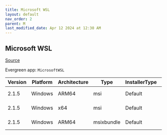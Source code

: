 ```yaml
---
title: Microsoft WSL
layout: default
nav_order: 2
parent: M
last_modified_date: Apr 12 2024 at 12:30 AM
---
```


## Microsoft WSL

[Source](https://github.com/microsoft/wsl/)

Evergreen app: `MicrosoftWSL`

| Version | Platform | Architecture | Type       | InstallerType | Date       | Size      | URI                                                                                                                                                                                                        |
| ------- | -------- | ------------ | ---------- | ------------- | ---------- | --------- | ---------------------------------------------------------------------------------------------------------------------------------------------------------------------------------------------------------- |
| 2.1.5   | Windows  | ARM64        | msi        | Default       | 03/07/2024 | 123244544 | [https://github.com/microsoft/WSL/releases/download/2.1.5/wsl.2.1.5.0.ARM64.msi](https://github.com/microsoft/WSL/releases/download/2.1.5/wsl.2.1.5.0.ARM64.msi)                                           |
| 2.1.5   | Windows  | x64          | msi        | Default       | 03/07/2024 | 133984256 | [https://github.com/microsoft/WSL/releases/download/2.1.5/wsl.2.1.5.0.x64.msi](https://github.com/microsoft/WSL/releases/download/2.1.5/wsl.2.1.5.0.x64.msi)                                               |
| 2.1.5   | Windows  | ARM64        | msixbundle | Default       | 03/07/2024 | 257123076 | [https://github.com/microsoft/WSL/releases/download/2.1.5/Microsoft.WSL_2.1.5.0_x64_ARM64.msixbundle](https://github.com/microsoft/WSL/releases/download/2.1.5/Microsoft.WSL_2.1.5.0_x64_ARM64.msixbundle) |
